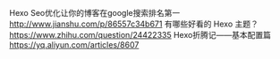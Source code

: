 Hexo Seo优化让你的博客在google搜索排名第一  http://www.jianshu.com/p/86557c34b671
有哪些好看的 Hexo 主题？ https://www.zhihu.com/question/24422335
Hexo折腾记——基本配置篇 https://yq.aliyun.com/articles/8607
